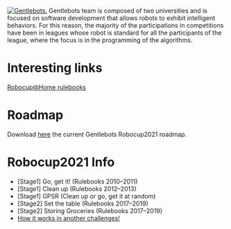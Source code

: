 [![Gentlebots.](http://gentlebots.gsyc.urjc.es/img/team.jpg)](http://gentlebots.gsyc.urjc.es/)
Gentlebots team is composed of two universities and is focused on software development that allows robots to exhibit intelligent behaviors. For this reason, the majority of the participations in competitions have been in leagues whose robot is standard for all the participants of the league, where the focus is in the programming of the algorithms. 

# Interesting links
[Robocup@Home rulebooks](https://athome.robocup.org/rules/)

# Roadmap
Download [here](https://github.com/gentlebots/gentlebots/raw/main/content/RoadmapRobocup2021.pdf) the current Gentlebots Robocup2021 roadmap.

# Robocup2021 Info
- [Stage1] Go, get it! (Rulebooks 2010–2011)
- [Stage1] Clean up (Rulebooks 2012–2013)
- [Stage1] GPSR (Clean up or go, get it at random)
- [Stage2] Set the table (Rulebooks 2017–2019)
- [Stage2] Storing Groceries (Rulebooks 2017–2019)
- [How it works in another challenges!](https://dev.to/yosuke/robocup-simulation-league-is-accepting-your-challenge-for-free-1g66)
